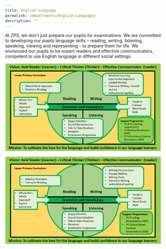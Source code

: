 ```yaml
---
title: English Language
permalink: /departments/English-Language/
description: ""
---
```

At ZPS, we don’t just prepare our pupils for examinations. We are committed to developing our pupils language skills – reading, writing, listening, speaking, viewing and representing – to prepare them for life. We envisioned our pupils to be expert readers and effective communicators, competent to use English language in different social settings.

![](/images/ENG-%20Vision%20pg%201.png)

![](/images/ENG-%20Vision%20pg%202.png)